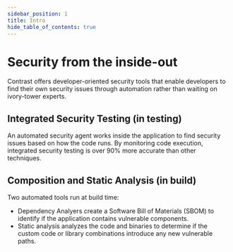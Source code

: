 ```yaml
---
sidebar_position: 1
title: Intro
hide_table_of_contents: true
---
```


# Security from the inside-out

Contrast offers developer-oriented security tools that enable developers to find their own security issues through automation rather than waiting on ivory-tower experts.

## Integrated Security Testing (in testing)

An automated security agent works inside the application to find security issues based on how the code runs. By monitoring code execution, integrated security testing is over 90% more accurate than other techniques.

## Composition and Static Analysis (in build)

Two automated tools run at build time:
- Dependency Analyers create a Software Bill of Materials (SBOM) to identify if the application contains vulnerable components.
- Static analysis analyzes the code and binaries to determine if the custom code or library combinations introduce any new vulnerable paths.